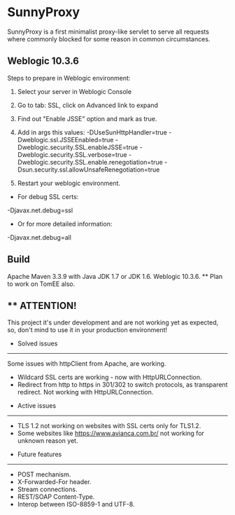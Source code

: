 # SunnyProxy

SunnyProxy is a first minimalist proxy-like servlet to serve all requests where commonly blocked for some
reason in common circumstances.


Weblogic 10.3.6
---------------

Steps to prepare in Weblogic environment:

1. Select your server in Weblogic Console

2. Go to tab: SSL, click on Advanced link to expand

3. Find out "Enable JSSE" option and mark as true.

4. Add in args this values:
   -DUseSunHttpHandler=true
   -Dweblogic.ssl.JSSEEnabled=true
   -Dweblogic.security.SSL.enableJSSE=true
   -Dweblogic.security.SSL.verbose=true
   -Dweblogic.security.SSL.enable.renegotiation=true
   -Dsun.security.ssl.allowUnsafeRenegotiation=true

5. Restart your weblogic environment.

* For debug SSL certs:

-Djavax.net.debug=ssl

* Or for more detailed information:

-Djavax.net.debug=all


Build
-----

Apache Maven 3.3.9 with Java JDK 1.7 or JDK 1.6.
Weblogic 10.3.6.
** Plan to work on TomEE also.


** ATTENTION!
-------------

This project it's under development and are not working yet as expected, so, don't mind to
use it in your production environment!

* Solved issues
---------------

Some issues with httpClient from Apache, are working.
- Wildcard SSL certs are working - now with HttpURLConnection.
- Redirect from http to https in 301/302 to switch protocols, as transparent redirect. Not working with HttpURLConnection.



* Active issues
---------------

- TLS 1.2 not working on websites with SSL certs only for TLS1.2.
- Some websites like https://www.avianca.com.br/ not working for unknown reason yet.


* Future features
-----------------

- POST mechanism.
- X-Forwarded-For header.
- Stream connections.
- REST/SOAP Content-Type.
- Interop between ISO-8859-1 and UTF-8.